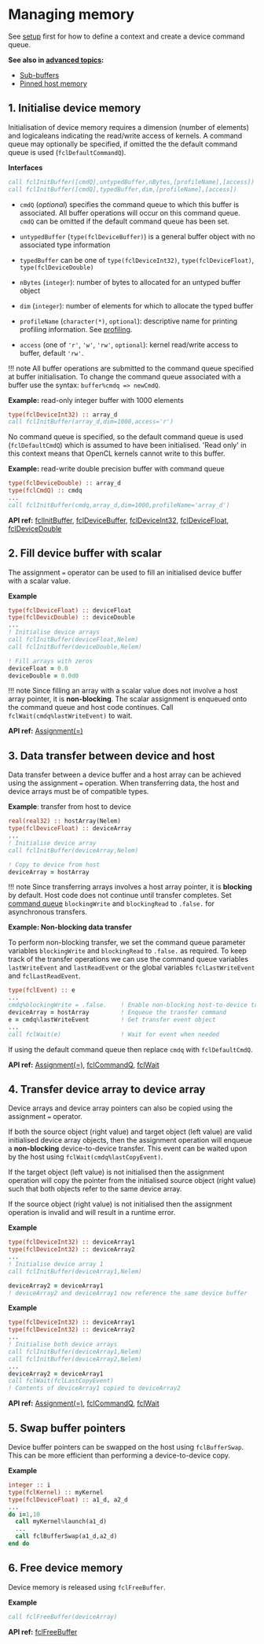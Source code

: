 # Managing memory

See [setup](../setup) first for how to define a context and create a device command queue.

__See also in [advanced topics](../advanced):__

* [Sub-buffers](../advanced#1-sub-buffers)
* [Pinned host memory](../advanced#2-pinned-host-memory)

## 1. Initialise device memory

Initialisation of device memory requires a dimension (number of elements) and logicaleans indicating the read/write access of kernels.
A command queue may optionally be specified, if omitted the the default command queue is used (`fclDefaultCommandQ`).


__Interfaces__
```fortran
call fclInitBuffer([cmdQ],untypedBuffer,nBytes,[profileName],[access])
call fclInitBuffer([cmdQ],typedBuffer,dim,[profileName],[access])
```

- `cmdQ` (*optional*) specifies the command queue to which this buffer is associated.
All buffer operations will occur on this command queue. `cmdQ` can be omitted if the default command queue has been set.

- `untypedBuffer` (`type(fclDeviceBuffer)`) is a general buffer object with no associated type information

- `typedBuffer` can be one of `type(fclDeviceInt32)`, `type(fclDeviceFloat)`, `type(fclDeviceDouble)`

- `nBytes` (`integer`): number of bytes to allocated for an untyped buffer object

- `dim` (`integer`): number of elements for which to allocate the typed buffer

- `profileName` (`character(*)`, `optional`): descriptive name for printing profiling information. See [profiling](../profiling).

- `access` (one of `'r'`, `'w'`, `'rw'`, `optional`): kernel read/write access to buffer, default `'rw'`.

!!! note
    All buffer operations are submitted to the command queue specified at buffer initialisation. To change the command
    queue associated with a buffer use the syntax: `buffer%cmdq => newCmdQ`.

__Example:__
read-only integer buffer with 1000 elements

```fortran
type(fclDeviceInt32) :: array_d
call fclInitBuffer(array_d,dim=1000,access='r')
```
No command queue is specified, so the default command queue is used (`fclDefaultCmdQ`) which is assumed to have been initialised.
'Read only' in this context means that OpenCL kernels cannot write to this buffer.

__Example:__
read-write double precision buffer with command queue

```fortran
type(fclDeviceDouble) :: array_d
type(fclCmdQ) :: cmdq
...
call fclInitBuffer(cmdq,array_d,dim=1000,profileName='array_d')
```

__API ref:__
[fclInitBuffer](https://lkedward.github.io/focal/interface/fclinitbuffer.html),
[fclDeviceBuffer](https://lkedward.github.io/focal/type/fcldevicebuffer.html),
[fclDeviceInt32](https://lkedward.github.io/focal/type/fcldeviceint32.html),
[fclDeviceFloat](https://lkedward.github.io/focal/type/fcldevicefloat.html),
[fclDeviceDouble](https://lkedward.github.io/focal/type/fcldevicedouble.html)



## 2. Fill device buffer with scalar

The assignment `=` operator can be used to fill an initialised device buffer with a scalar value.


__Example__
```fortran
type(fclDeviceFloat) :: deviceFloat
type(fclDevicDouble) :: deviceDouble
...
! Initialise device arrays
call fclInitBuffer(deviceFloat,Nelem)
call fclInitBuffer(deviceDouble,Nelem)

! Fill arrays with zeros
deviceFloat = 0.0
deviceDouble = 0.0d0
```

!!! note
    Since filling an array with a scalar value does not involve a host array pointer, it is __non-blocking__.
    The scalar assignment is enqueued onto the command queue and host code continues. Call `fclWait(cmdq%lastWriteEvent)` to wait.

__API ref:__
[Assignment(=)](https://lkedward.github.io/focal/interface/assignment%28%3D%29.html)

## 3. Data transfer between device and host

Data transfer between a device buffer and a host array can be achieved using the assignment `=` operation.
When transferring data, the host and device arrays must be of compatible types.



__Example__:
transfer from host to device

```fortran
real(real32) :: hostArray(Nelem)
type(fclDeviceFloat) :: deviceArray
...
! Initialise device array
call fclInitBuffer(deviceArray,Nelem)

! Copy to device from host
deviceArray = hostArray
```

!!! note
    Since transferring arrays involves a host array pointer, it is __blocking__ by default.
    Host code does not continue until transfer completes. Set [command queue](../setup#2-creating-a-command-queue) `blockingWrite` and `blockingRead` to `.false.` for asynchronous transfers.


__Example: Non-blocking data transfer__

To perform non-blocking transfer, we set the command queue parameter variables `blockingWrite` and `blockingRead` to `.false.` as required.
To keep track of the transfer operations we can use the command queue variables `lastWriteEvent` and `lastReadEvent` or the global variables `fclLastWriteEvent` and `fclLastReadEvent`.

```fortran
type(fclEvent) :: e
...
cmdq%blockingWrite = .false.    ! Enable non-blocking host-to-device transfers
deviceArray = hostArray         ! Enqueue the transfer command
e = cmdq%lastWriteEvent         ! Get transfer event object
...
call fclWait(e)                 ! Wait for event when needed
```

If using the default command queue then replace `cmdq` with `fclDefaultCmdQ`.

__API ref:__
[Assignment(=)](https://lkedward.github.io/focal/interface/assignment%28%3D%29.html),
[fclCommandQ](https://lkedward.github.io/focal/type/fclcommandq.html),
[fclWait](https://lkedward.github.io/focal/interface/fclwait.html)


## 4. Transfer device array to device array

Device arrays and device array pointers can also be copied using the assignment `=` operator.

If both the source object (right value) and target object (left value) are valid initialised device array objects,
then the assignment operation will enqueue a __non-blocking__ device-to-device transfer.
This event can be waited upon by the host using `fclWait(cmdq%lastCopyEvent)`.

If the target object (left value) is not initialised then the assignment operation will copy the pointer from the initialised source object (right value)
such that both objects refer to the same device array.

If the source object (right value) is not initialised then the assignment operation is invalid and will result in a runtime error.

__Example__

```fortran
type(fclDeviceInt32) :: deviceArray1
type(fclDeviceInt32) :: deviceArray2
...
! Initialise device array 1
call fclInitBuffer(deviceArray1,Nelem)

deviceArray2 = deviceArray1
! deviceArray2 and deviceArray1 now reference the same device buffer
```

__Example__

```fortran
type(fclDeviceInt32) :: deviceArray1
type(fclDeviceInt32) :: deviceArray2
...
! Initialise both device arrays
call fclInitBuffer(deviceArray1,Nelem)
call fclInitBuffer(deviceArray2,Nelem)
...
deviceArray2 = deviceArray1
call fclWait(fclLastCopyEvent)
! Contents of deviceArray1 copied to deviceArray2
```

__API ref:__
[Assignment(=)](https://lkedward.github.io/focal/interface/assignment%28%3D%29.html),
[fclCommandQ](https://lkedward.github.io/focal/type/fclcommandq.html),
[fclWait](https://lkedward.github.io/focal/interface/fclwait.html)


## 5. Swap buffer pointers

Device buffer pointers can be swapped on the host using `fclBufferSwap`.
This can be more efficient than performing a device-to-device copy.

__Example__

```fortran
integer :: i
type(fclKernel) :: myKernel
type(fclDeviceFloat) :: a1_d, a2_d
...
do i=1,10
  call myKernel%launch(a1_d)
  ...
  call fclBufferSwap(a1_d,a2_d)
end do

```

## 6. Free device memory

Device memory is released using `fclFreeBuffer`.

__Example__

```fortran
call fclFreeBuffer(deviceArray)
```

__API ref:__
[fclFreeBuffer](https://lkedward.github.io/focal/interface/fclfreebuffer.html)


